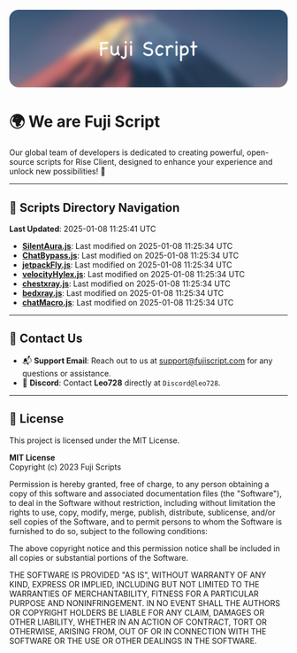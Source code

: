 ![Banner](.github/b.webp)

# 🌍 **We are Fuji Script**

Our global team of developers is dedicated to creating powerful, open-source scripts for Rise Client, designed to enhance your experience and unlock new possibilities! 🌟

---
<!-- SCRIPTS_NAVIGATION_START -->
## 📂 **Scripts Directory Navigation**

**Last Updated**: 2025-01-08 11:25:41 UTC

- **[SilentAura.js](scripts/SilentAura.js)**: Last modified on 2025-01-08 11:25:34 UTC
- **[ChatBypass.js](scripts/ChatBypass.js)**: Last modified on 2025-01-08 11:25:34 UTC
- **[jetpackFly.js](scripts/jetpackFly.js)**: Last modified on 2025-01-08 11:25:34 UTC
- **[velocityHylex.js](scripts/velocityHylex.js)**: Last modified on 2025-01-08 11:25:34 UTC
- **[chestxray.js](scripts/chestxray.js)**: Last modified on 2025-01-08 11:25:34 UTC
- **[bedxray.js](scripts/bedxray.js)**: Last modified on 2025-01-08 11:25:34 UTC
- **[chatMacro.js](scripts/chatMacro.js)**: Last modified on 2025-01-08 11:25:34 UTC

<!-- SCRIPTS_NAVIGATION_END -->

---

## 💬 **Contact Us**  
- 📬 **Support Email**: Reach out to us at [support@fujiscript.com](mailto:support@fujiscript.com) for any questions or assistance.  
- 💬 **Discord**: Contact **Leo728** directly at `Discord@leo728`.

---

## 📜 **License**

This project is licensed under the MIT License.  

**MIT License**  
Copyright (c) 2023 Fuji Scripts  

Permission is hereby granted, free of charge, to any person obtaining a copy of this software and associated documentation files (the "Software"), to deal in the Software without restriction, including without limitation the rights to use, copy, modify, merge, publish, distribute, sublicense, and/or sell copies of the Software, and to permit persons to whom the Software is furnished to do so, subject to the following conditions:  

The above copyright notice and this permission notice shall be included in all copies or substantial portions of the Software.  

THE SOFTWARE IS PROVIDED "AS IS", WITHOUT WARRANTY OF ANY KIND, EXPRESS OR IMPLIED, INCLUDING BUT NOT LIMITED TO THE WARRANTIES OF MERCHANTABILITY, FITNESS FOR A PARTICULAR PURPOSE AND NONINFRINGEMENT. IN NO EVENT SHALL THE AUTHORS OR COPYRIGHT HOLDERS BE LIABLE FOR ANY CLAIM, DAMAGES OR OTHER LIABILITY, WHETHER IN AN ACTION OF CONTRACT, TORT OR OTHERWISE, ARISING FROM, OUT OF OR IN CONNECTION WITH THE SOFTWARE OR THE USE OR OTHER DEALINGS IN THE SOFTWARE.  
